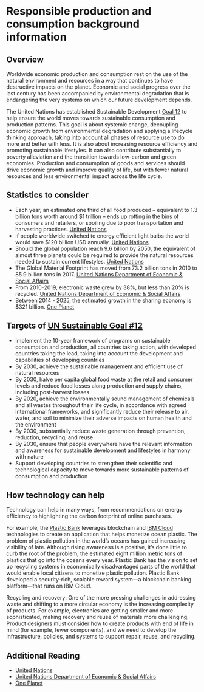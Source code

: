 # Responsible production and consumption background information

## Overview

Worldwide economic production and consumption rest on the use of the natural environment and resources in a way that continues to have destructive impacts on the planet. Economic and social progress over the last century has been accompanied by environmental degradation that is endangering the very systems on which our future development depends.

The United Nations has established Sustainable Development [Goal 12](https://sdgs.un.org/goals/goal12) to help ensure the world moves towards sustainable consumption and production patterns. This goal is about systemic change, decoupling economic growth from environmental degradation and applying a lifecycle thinking approach, taking into account all phases of resource use to do more and better with less. It is also about increasing resource efficiency and promoting sustainable lifestyles. It can also contribute substantially to poverty alleviation and the transition towards low-carbon and green economies. Production and consumption of goods and services should drive economic growth and improve quality of life, but with fewer natural resources and less environmental impact across the life cycle.

## Statistics to consider

- Each year, an estimated one third of all food produced – equivalent to 1.3 billion tons worth around $1 trillion – ends up rotting in the bins of consumers and retailers, or spoiling due to poor transportation and harvesting practices. [United Nations](https://www.un.org/sustainabledevelopment/sustainable-consumption-production/)
- If people worldwide switched to energy efficient light bulbs the world would save $120 billion USD annually. [United Nations](https://www.un.org/sustainabledevelopment/sustainable-consumption-production/)
- Should the global population reach 9.6 billion by 2050, the equivalent of almost three planets could be required to provide the natural resources needed to sustain current lifestyles. [United Nations](https://www.un.org/sustainabledevelopment/sustainable-consumption-production/)
- The Global Material Footprint has moved from 73.2 billion tons in 2010 to 85.9 billion tons in 2017. [United Nations Department of Economic & Social Affairs](https://sdgs.un.org/goals/goal12)
- From 2010-2019, electronic waste grew by 38%, but less than 20% is recycled. [United Nations Department of Economic & Social Affairs](https://sdgs.un.org/goals/goal12)
- Between 2014 - 2025, the estimated growth in the sharing economy is $321 billion. [One Planet](https://www.oneplanetnetwork.org/about/what-Sustainable-Consumption-Production)

## Targets of [UN Sustainable Goal #12]()

- Implement the 10-year framework of programs on sustainable consumption and production, all countries taking action, with developed countries taking the lead, taking into account the development and capabilities of developing countries
- By 2030, achieve the sustainable management and efficient use of natural resources
- By 2030, halve per capita global food waste at the retail and consumer levels and reduce food losses along production and supply chains, including post-harvest losses
- By 2020, achieve the environmentally sound management of chemicals and all wastes throughout their life cycle, in accordance with agreed international frameworks, and significantly reduce their release to air, water, and soil to minimize their adverse impacts on human health and the environment
- By 2030, substantially reduce waste generation through prevention, reduction, recycling, and reuse
- By 2030, ensure that people everywhere have the relevant information and awareness for sustainable development and lifestyles in harmony with nature
- Support developing countries to strengthen their scientific and technological capacity to move towards more sustainable patterns of consumption and production

## How technology can help

Technology can help in many ways, from recommendations on energy efficiency to highlighting the carbon footprint of online purchases.

For example, the [Plastic Bank](https://plasticbank.com/) leverages blockchain and [IBM Cloud](https://www.ibm.com/cloud) technologies to create an application that helps monetize ocean plastic. The problem of plastic pollution in the world’s oceans has gained increasing visibility of late. Although rising awareness is a positive, it’s done little to curb the root of the problem, the estimated eight million metric tons of plastics that go into the oceans every year. Plastic Bank has the vision to set up recycling systems in economically disadvantaged parts of the world that would enable local citizens to monetize plastic pollution. Plastic Bank developed a security-rich, scalable reward system—a blockchain banking platform—that runs on IBM Cloud.

Recycling and recovery: One of the more pressing challenges in addressing waste and shifting to a more circular economy is the increasing complexity of products. For example, electronics are getting smaller and more sophisticated, making recovery and reuse of materials more challenging. Product designers must consider how to create products with end of life in mind (for example, fewer components), and we need to develop the infrastructure, policies, and systems to support repair, reuse, and recycling.

## Additional Reading

- [United Nations](https://www.un.org/sustainabledevelopment/sustainable-consumption-production/)
- [United Nations Department of Economic & Social Affairs](https://sdgs.un.org/goals/goal12)
- [One Planet](https://www.oneplanetnetwork.org/about/what-Sustainable-Consumption-Production)
